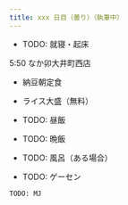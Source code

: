 ```yaml
---
title: xxx 日目（曇り）（執筆中）
---
```


* TODO: 就寝・起床

5:50 なか卯大井町西店

* 納豆朝定食
* ライス大盛（無料）

* TODO: 昼飯
* TODO: 晩飯
* TODO: 風呂（ある場合）
* TODO: ゲーセン

```text
TODO: MJ
```
